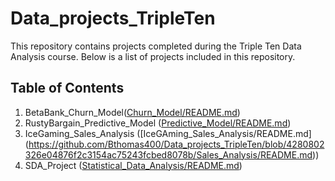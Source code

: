# Data_projects_TripleTen

This repository contains projects completed during the Triple Ten Data Analysis course. Below is a list of projects included in this repository.

## Table of Contents
1. BetaBank_Churn_Model([Churn_Model/README.md](https://github.com/Bthomas400/Data_projects_TripleTen/blob/eb15a0cf104e5598efaf26e123ee9e6d66188bd0/Churn_Model/README.md))
2. RustyBargain_Predictive_Model ([Predictive_Model/README.md](https://github.com/Bthomas400/Data_projects_TripleTen/blob/eb15a0cf104e5598efaf26e123ee9e6d66188bd0/Predictive_Model/README.md))
3. IceGaming_Sales_Analysis ([IceGAming_Sales_Analysis/README.md] (https://github.com/Bthomas400/Data_projects_TripleTen/blob/4280802326e04876f2c3154ac75243fcbed8078b/Sales_Analysis/README.md))
4. SDA_Project ([Statistical_Data_Analysis/README.md](https://github.com/Bthomas400/Data_projects_TripleTen/blob/eb15a0cf104e5598efaf26e123ee9e6d66188bd0/Statistical_Data_Analysis/README.md))
